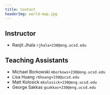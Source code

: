 ```yaml
---
title: Contact
headerImg: world-map.jpg
---
```


## Instructor

+ Ranjit Jhala      `rjhala+230@eng.ucsd.edu`

## Teaching Assistants

+ Michael Borkowski `mborkows+230@eng.ucsd.edu`
+ Lisa Huang        `r6huang+230@ucsd.edu`
+ Matt Kolosick     `mkolosick+230@eng.ucsd.edu`
+ George Sakkas     `gsakkas+230@eng.ucsd.edu`